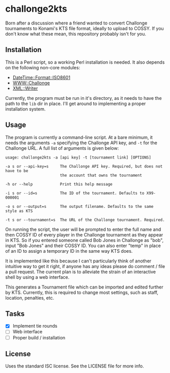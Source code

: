 # challonge2kts

Born after a discussion where a friend wanted to convert Challonge tournaments
to Konami's KTS file format, ideally to upload to COSSY. If you don't know what
these mean, this repository probably isn't for you.

## Installation

This is a Perl script, so a working Perl installation is needed. It also
depends on the following non-core modules:

* [DateTime::Format::ISO8601](http://search.cpan.org/~jhoblitt/DateTime-Format-ISO8601-0.08/lib/DateTime/Format/ISO8601.pod)
* [WWW::Challonge](http://search.cpan.org/dist/WWW-Challonge/lib/WWW/Challonge.pm)
* [XML::Writer](http://search.cpan.org/dist/XML-Writer/Writer.pm)

Currently, the program must be run in it's directory, as it needs to have the
path to the `lib` dir in place. I'll get around to implementing a proper
installation system.

## Usage

The program is currently a command-line script. At a bare minimum, it needs the
arguments `-a` specifying the Challonge API key, and `-t` for the Challonge URL.
A full list of arguments is given below:

```
usage: challonge2kts -a [api key] -t [tournament link] [OPTIONS]

-a s or --api-key=s	    The Challonge API key. Required, but does not have to be
                        the account that owns the tournament

-h or --help            Print this help message

-i s or --id=s          The ID of the tournament. Defaults to X99-000001

-o s or --output=s      The output filename. Defaults to the same style as KTS

-t s or --tournament=s  The URL of the Challonge tournament. Required.
```

On running the script, the user will be prompted to enter the full name and then
COSSY ID of every player in the Challonge tournament as they appear in KTS. So
if you entered someone called Bob Jones in Challonge as "bob", input "Bob Jones"
and their COSSY ID. You can also enter "temp" in place of an ID to assign a
temporary ID in the same way KTS does.

It is implemented like this because I can't particularly think of another
intuitive way to get it right, if anyone has any ideas please do comment / file
a pull request. The current plan is to alleviate the strain of an interactive
shell by using a web interface.

This generates a Tournament file which can be imported and edited further by
KTS. Currently, this is required to change most settings, such as staff,
location, penalties, etc.

## Tasks

- [x] Implement tie rounds
- [ ] Web interface
- [ ] Proper build / installation

## License

Uses the standard ISC license. See the LICENSE file for more info.

